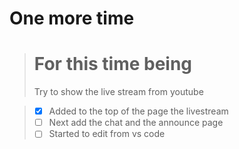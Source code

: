 
# One more time
> # For this time being
> Try to show the live stream from youtube

> - [x] Added to the top of the page the livestream
> - [ ] Next add the chat and the announce page
> - [ ] Started to edit from vs code
